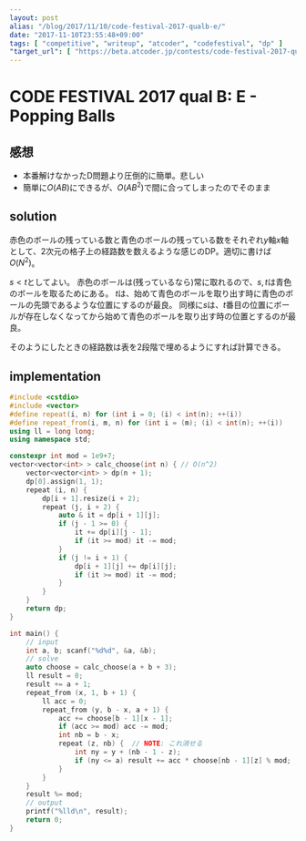 ```yaml
---
layout: post
alias: "/blog/2017/11/10/code-festival-2017-qualb-e/"
date: "2017-11-10T23:55:48+09:00"
tags: [ "competitive", "writeup", "atcoder", "codefestival", "dp" ]
"target_url": [ "https://beta.atcoder.jp/contests/code-festival-2017-qualb/tasks/code_festival_2017_qualb_e" ]
---
```


# CODE FESTIVAL 2017 qual B: E - Popping Balls

## 感想

-   本番解けなかったD問題より圧倒的に簡単。悲しい
-   簡単に$O(AB)$にできるが、$O(AB^2)$で間に合ってしまったのでそのまま

## solution

赤色のボールの残っている数と青色のボールの残っている数をそれぞれ$y$軸$x$軸として、$2$次元の格子上の経路数を数えるような感じのDP。適切に書けば$O(N^2)$。

$s \lt t$としてよい。
赤色のボールは(残っているなら)常に取れるので、$s, t$は青色のボールを取るためにある。
$t$は、始めて青色のボールを取り出す時に青色のボールの先頭であるような位置にするのが最良。
同様に$s$は、$t$番目の位置にボールが存在しなくなってから始めて青色のボールを取り出す時の位置とするのが最良。

そのようにしたときの経路数は表を$2$段階で埋めるようにすれば計算できる。

## implementation

``` c++
#include <cstdio>
#include <vector>
#define repeat(i, n) for (int i = 0; (i) < int(n); ++(i))
#define repeat_from(i, m, n) for (int i = (m); (i) < int(n); ++(i))
using ll = long long;
using namespace std;

constexpr int mod = 1e9+7;
vector<vector<int> > calc_choose(int n) { // O(n^2)
    vector<vector<int> > dp(n + 1);
    dp[0].assign(1, 1);
    repeat (i, n) {
        dp[i + 1].resize(i + 2);
        repeat (j, i + 2) {
            auto & it = dp[i + 1][j];
            if (j - 1 >= 0) {
                it += dp[i][j - 1];
                if (it >= mod) it -= mod;
            }
            if (j != i + 1) {
                dp[i + 1][j] += dp[i][j];
                if (it >= mod) it -= mod;
            }
        }
    }
    return dp;
}

int main() {
    // input
    int a, b; scanf("%d%d", &a, &b);
    // solve
    auto choose = calc_choose(a + b + 3);
    ll result = 0;
    result += a + 1;
    repeat_from (x, 1, b + 1) {
        ll acc = 0;
        repeat_from (y, b - x, a + 1) {
            acc += choose[b - 1][x - 1];
            if (acc >= mod) acc -= mod;
            int nb = b - x;
            repeat (z, nb) {  // NOTE: これ消せる
                int ny = y + (nb - 1 - z);
                if (ny <= a) result += acc * choose[nb - 1][z] % mod;
            }
        }
    }
    result %= mod;
    // output
    printf("%lld\n", result);
    return 0;
}
```
